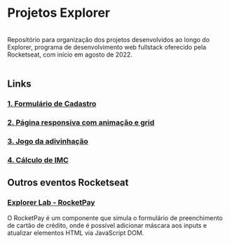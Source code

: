 # Projetos Explorer

<br>
Repositório para organização dos projetos desenvolvidos ao longo do Explorer, programa de desenvolvimento web fullstack oferecido pela Rocketseat, com início em agosto de 2022.
<br>
<br>


## Links 

### [1. Formulário de Cadastro](https://github.com/nathannieg/formulario-cadastro)
### [2. Página responsiva com animação e grid](https://github.com/nathannieg/spacecream-responsive)
### [3. Jogo da adivinhação](https://github.com/nathannieg/jogo-da-adivinhacao)
### [4. Cálculo de IMC](https://github.com/nathannieg/calculo-imc)


## Outros eventos Rocketseat

### [Explorer Lab - RocketPay](https://github.com/nathannieg/explorer-lab)
O RocketPay é um componente que simula o formulário de preenchimento de cartão de crédito, onde é possível adicionar máscara aos inputs e atualizar elementos HTML via JavaScript DOM.
